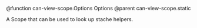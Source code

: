 @function can-view-scope.Options Options
@parent can-view-scope.static


A Scope that can be used to look up stache helpers.
